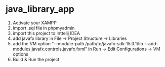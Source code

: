# java_library_app
 
1. Activate your XAMPP
2. import .sql file in phpmyadmin
3. import this project to Inttelij IDEA
4. add javafx library in File -> Project Structure -> Libraries
5. add the VM option "--module-path /path/to/javafx-sdk-15.0.1/lib --add-modules javafx.controls,javafx.fxml" in Run ->  Edit Configurations -> VM options 
6. Build & Run the project 
